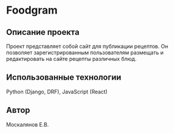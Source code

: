 # Foodgram

## Описание проекта 
Проект представляет собой сайт для публикации рецептов.
Он позволяет зарегистрированным пользователям размещать и редактировать на сайте рецепты
различных блюд.


## Использованные технологии
Python (Django, DRF), JavaScript (React)

## Автор
Москалянов Е.В.
